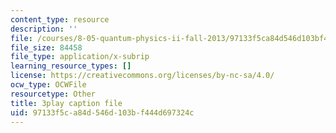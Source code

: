 ```yaml
---
content_type: resource
description: ''
file: /courses/8-05-quantum-physics-ii-fall-2013/97133f5ca84d546d103bf444d697324c_eZzBK3oy-08.srt
file_size: 84458
file_type: application/x-subrip
learning_resource_types: []
license: https://creativecommons.org/licenses/by-nc-sa/4.0/
ocw_type: OCWFile
resourcetype: Other
title: 3play caption file
uid: 97133f5c-a84d-546d-103b-f444d697324c
---
```

